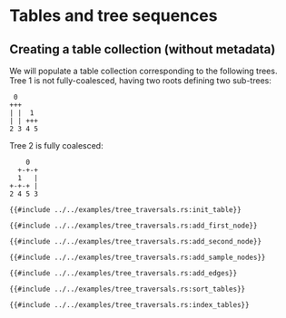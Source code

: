 # Tables and tree sequences

## Creating a table collection (without metadata)

We will populate a table collection corresponding to the following trees. Tree 1 is not fully-coalesced,
having two roots defining two sub-trees:

```ignore
 0
+++
| |  1
| | +++
2 3 4 5
```

Tree 2 is fully coalesced:

```ignore
    0
  +-+-+
  1   |
+-+-+ |
2 4 5 3
```

```rust, noplayground, ignore
{{#include ../../examples/tree_traversals.rs:init_table}}
```

```rust, noplayground, ignore
{{#include ../../examples/tree_traversals.rs:add_first_node}}
```

```rust, noplayground, ignore
{{#include ../../examples/tree_traversals.rs:add_second_node}}
```

```rust, noplayground, ignore
{{#include ../../examples/tree_traversals.rs:add_sample_nodes}}
```

```rust, noplayground, ignore
{{#include ../../examples/tree_traversals.rs:add_edges}}
```

```rust, noplayground, ignore
{{#include ../../examples/tree_traversals.rs:sort_tables}}
```

```rust, noplayground, ignore
{{#include ../../examples/tree_traversals.rs:index_tables}}
```


